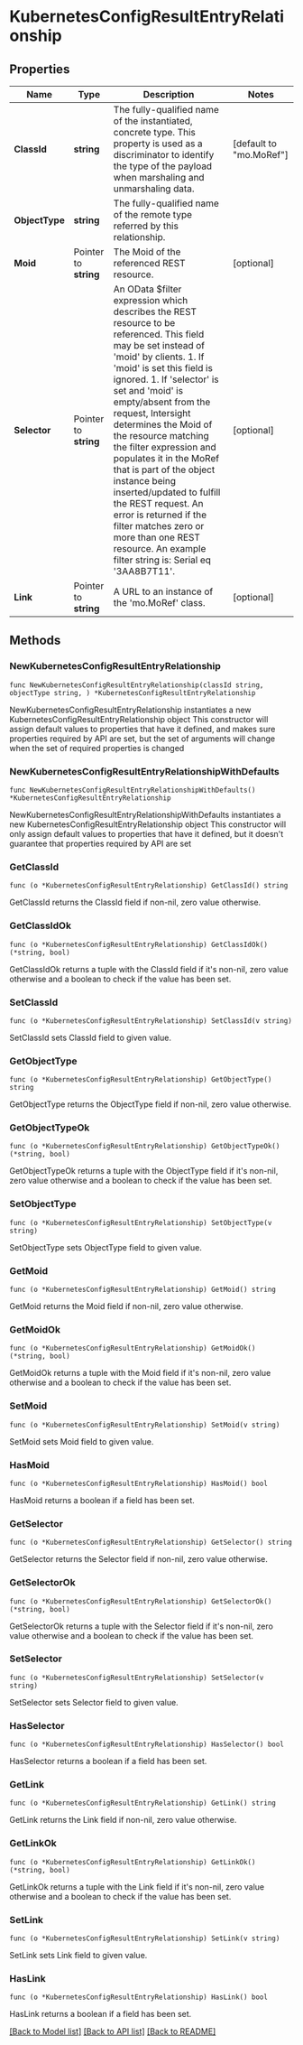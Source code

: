 # KubernetesConfigResultEntryRelationship

## Properties

Name | Type | Description | Notes
------------ | ------------- | ------------- | -------------
**ClassId** | **string** | The fully-qualified name of the instantiated, concrete type. This property is used as a discriminator to identify the type of the payload when marshaling and unmarshaling data. | [default to "mo.MoRef"]
**ObjectType** | **string** | The fully-qualified name of the remote type referred by this relationship. | 
**Moid** | Pointer to **string** | The Moid of the referenced REST resource. | [optional] 
**Selector** | Pointer to **string** | An OData $filter expression which describes the REST resource to be referenced. This field may be set instead of &#39;moid&#39; by clients. 1. If &#39;moid&#39; is set this field is ignored. 1. If &#39;selector&#39; is set and &#39;moid&#39; is empty/absent from the request, Intersight determines the Moid of the resource matching the filter expression and populates it in the MoRef that is part of the object instance being inserted/updated to fulfill the REST request. An error is returned if the filter matches zero or more than one REST resource. An example filter string is: Serial eq &#39;3AA8B7T11&#39;. | [optional] 
**Link** | Pointer to **string** | A URL to an instance of the &#39;mo.MoRef&#39; class. | [optional] 

## Methods

### NewKubernetesConfigResultEntryRelationship

`func NewKubernetesConfigResultEntryRelationship(classId string, objectType string, ) *KubernetesConfigResultEntryRelationship`

NewKubernetesConfigResultEntryRelationship instantiates a new KubernetesConfigResultEntryRelationship object
This constructor will assign default values to properties that have it defined,
and makes sure properties required by API are set, but the set of arguments
will change when the set of required properties is changed

### NewKubernetesConfigResultEntryRelationshipWithDefaults

`func NewKubernetesConfigResultEntryRelationshipWithDefaults() *KubernetesConfigResultEntryRelationship`

NewKubernetesConfigResultEntryRelationshipWithDefaults instantiates a new KubernetesConfigResultEntryRelationship object
This constructor will only assign default values to properties that have it defined,
but it doesn't guarantee that properties required by API are set

### GetClassId

`func (o *KubernetesConfigResultEntryRelationship) GetClassId() string`

GetClassId returns the ClassId field if non-nil, zero value otherwise.

### GetClassIdOk

`func (o *KubernetesConfigResultEntryRelationship) GetClassIdOk() (*string, bool)`

GetClassIdOk returns a tuple with the ClassId field if it's non-nil, zero value otherwise
and a boolean to check if the value has been set.

### SetClassId

`func (o *KubernetesConfigResultEntryRelationship) SetClassId(v string)`

SetClassId sets ClassId field to given value.


### GetObjectType

`func (o *KubernetesConfigResultEntryRelationship) GetObjectType() string`

GetObjectType returns the ObjectType field if non-nil, zero value otherwise.

### GetObjectTypeOk

`func (o *KubernetesConfigResultEntryRelationship) GetObjectTypeOk() (*string, bool)`

GetObjectTypeOk returns a tuple with the ObjectType field if it's non-nil, zero value otherwise
and a boolean to check if the value has been set.

### SetObjectType

`func (o *KubernetesConfigResultEntryRelationship) SetObjectType(v string)`

SetObjectType sets ObjectType field to given value.


### GetMoid

`func (o *KubernetesConfigResultEntryRelationship) GetMoid() string`

GetMoid returns the Moid field if non-nil, zero value otherwise.

### GetMoidOk

`func (o *KubernetesConfigResultEntryRelationship) GetMoidOk() (*string, bool)`

GetMoidOk returns a tuple with the Moid field if it's non-nil, zero value otherwise
and a boolean to check if the value has been set.

### SetMoid

`func (o *KubernetesConfigResultEntryRelationship) SetMoid(v string)`

SetMoid sets Moid field to given value.

### HasMoid

`func (o *KubernetesConfigResultEntryRelationship) HasMoid() bool`

HasMoid returns a boolean if a field has been set.

### GetSelector

`func (o *KubernetesConfigResultEntryRelationship) GetSelector() string`

GetSelector returns the Selector field if non-nil, zero value otherwise.

### GetSelectorOk

`func (o *KubernetesConfigResultEntryRelationship) GetSelectorOk() (*string, bool)`

GetSelectorOk returns a tuple with the Selector field if it's non-nil, zero value otherwise
and a boolean to check if the value has been set.

### SetSelector

`func (o *KubernetesConfigResultEntryRelationship) SetSelector(v string)`

SetSelector sets Selector field to given value.

### HasSelector

`func (o *KubernetesConfigResultEntryRelationship) HasSelector() bool`

HasSelector returns a boolean if a field has been set.

### GetLink

`func (o *KubernetesConfigResultEntryRelationship) GetLink() string`

GetLink returns the Link field if non-nil, zero value otherwise.

### GetLinkOk

`func (o *KubernetesConfigResultEntryRelationship) GetLinkOk() (*string, bool)`

GetLinkOk returns a tuple with the Link field if it's non-nil, zero value otherwise
and a boolean to check if the value has been set.

### SetLink

`func (o *KubernetesConfigResultEntryRelationship) SetLink(v string)`

SetLink sets Link field to given value.

### HasLink

`func (o *KubernetesConfigResultEntryRelationship) HasLink() bool`

HasLink returns a boolean if a field has been set.


[[Back to Model list]](../README.md#documentation-for-models) [[Back to API list]](../README.md#documentation-for-api-endpoints) [[Back to README]](../README.md)


